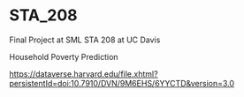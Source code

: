 # STA_208
Final Project at SML STA 208 at UC Davis

Household Poverty Prediction 

https://dataverse.harvard.edu/file.xhtml?persistentId=doi:10.7910/DVN/9M6EHS/6YYCTD&version=3.0
